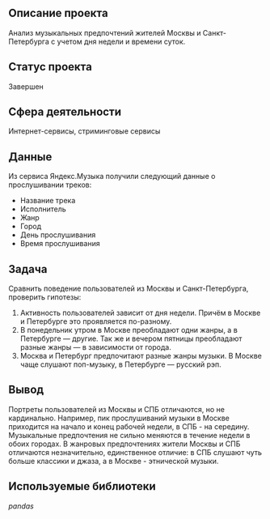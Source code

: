 ## Описание проекта
Анализ музыкальных предпочтений жителей Москвы и Санкт-Петербурга с учетом дня недели и времени суток.

## Статус проекта
Завершен

## Сфера деятельности
Интернет-сервисы, стриминговые сервисы

## Данные
Из сервиса Яндекс.Музыка получили следующий данные о прослушивании треков:
* Название трека
* Исполнитель
* Жанр
* Город
* День прослушивания
* Время прослушивания

## Задача
Сравнить поведение пользователей из Москвы и Санкт-Петербурга, проверить гипотезы:
1. Активность пользователей зависит от дня недели. Причём в Москве и Петербурге это проявляется по-разному.
2. В понедельник утром в Москве преобладают одни жанры, а в Петербурге — другие. Так же и вечером пятницы преобладают разные жанры — в зависимости от города. 
3. Москва и Петербург предпочитают разные жанры музыки. В Москве чаще слушают поп-музыку, в Петербурге — русский рэп.

## Вывод
Портреты пользователей из Москвы и СПБ отличаются, но не кардинально. Например, пик прослушиваний музыки в Москве приходится на начало и конец рабочей недели, в СПБ - на середину. Музыкальные предпочтения не сильно меняются в течение недели в обоих городах. В жанровых предпочтениях жители Москвы и СПБ отличаются незначительно, единственное отличие: в СПБ слушают чуть больше классики и джаза, а в Москве - этнической музыки.


## Используемые библиотеки
*pandas*
